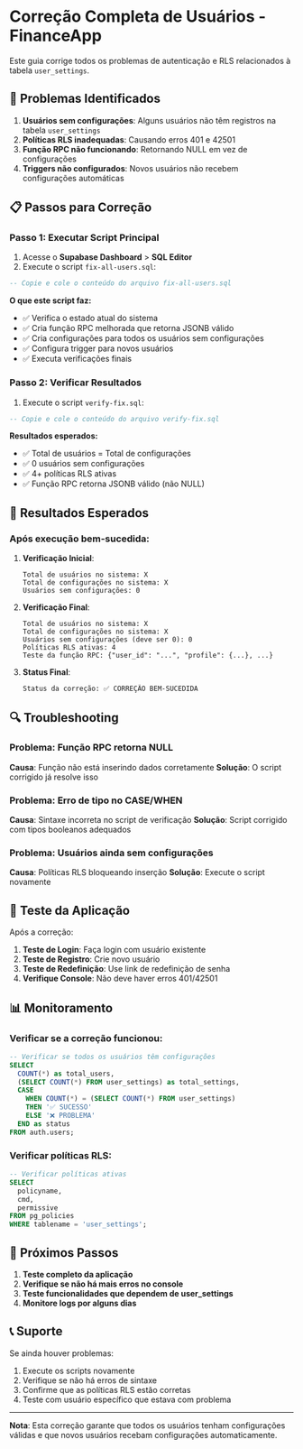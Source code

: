 # Correção Completa de Usuários - FinanceApp

Este guia corrige todos os problemas de autenticação e RLS relacionados à tabela `user_settings`.

## 🔧 Problemas Identificados

1. **Usuários sem configurações**: Alguns usuários não têm registros na tabela `user_settings`
2. **Políticas RLS inadequadas**: Causando erros 401 e 42501
3. **Função RPC não funcionando**: Retornando NULL em vez de configurações
4. **Triggers não configurados**: Novos usuários não recebem configurações automáticas

## 📋 Passos para Correção

### Passo 1: Executar Script Principal

1. Acesse o **Supabase Dashboard** > **SQL Editor**
2. Execute o script `fix-all-users.sql`:

```sql
-- Copie e cole o conteúdo do arquivo fix-all-users.sql
```

**O que este script faz:**
- ✅ Verifica o estado atual do sistema
- ✅ Cria função RPC melhorada que retorna JSONB válido
- ✅ Cria configurações para todos os usuários sem configurações
- ✅ Configura trigger para novos usuários
- ✅ Executa verificações finais

### Passo 2: Verificar Resultados

1. Execute o script `verify-fix.sql`:

```sql
-- Copie e cole o conteúdo do arquivo verify-fix.sql
```

**Resultados esperados:**
- ✅ Total de usuários = Total de configurações
- ✅ 0 usuários sem configurações
- ✅ 4+ políticas RLS ativas
- ✅ Função RPC retorna JSONB válido (não NULL)

## 🎯 Resultados Esperados

### Após execução bem-sucedida:

1. **Verificação Inicial**:
   ```
   Total de usuários no sistema: X
   Total de configurações no sistema: X
   Usuários sem configurações: 0
   ```

2. **Verificação Final**:
   ```
   Total de usuários no sistema: X
   Total de configurações no sistema: X
   Usuários sem configurações (deve ser 0): 0
   Políticas RLS ativas: 4
   Teste da função RPC: {"user_id": "...", "profile": {...}, ...}
   ```

3. **Status Final**:
   ```
   Status da correção: ✅ CORREÇÃO BEM-SUCEDIDA
   ```

## 🔍 Troubleshooting

### Problema: Função RPC retorna NULL

**Causa**: Função não está inserindo dados corretamente
**Solução**: O script corrigido já resolve isso

### Problema: Erro de tipo no CASE/WHEN

**Causa**: Sintaxe incorreta no script de verificação
**Solução**: Script corrigido com tipos booleanos adequados

### Problema: Usuários ainda sem configurações

**Causa**: Políticas RLS bloqueando inserção
**Solução**: Execute o script novamente

## 🧪 Teste da Aplicação

Após a correção:

1. **Teste de Login**: Faça login com usuário existente
2. **Teste de Registro**: Crie novo usuário
3. **Teste de Redefinição**: Use link de redefinição de senha
4. **Verifique Console**: Não deve haver erros 401/42501

## 📊 Monitoramento

### Verificar se a correção funcionou:

```sql
-- Verificar se todos os usuários têm configurações
SELECT 
  COUNT(*) as total_users,
  (SELECT COUNT(*) FROM user_settings) as total_settings,
  CASE 
    WHEN COUNT(*) = (SELECT COUNT(*) FROM user_settings) 
    THEN '✅ SUCESSO' 
    ELSE '❌ PROBLEMA' 
  END as status
FROM auth.users;
```

### Verificar políticas RLS:

```sql
-- Verificar políticas ativas
SELECT 
  policyname,
  cmd,
  permissive
FROM pg_policies 
WHERE tablename = 'user_settings';
```

## 🚀 Próximos Passos

1. **Teste completo da aplicação**
2. **Verifique se não há mais erros no console**
3. **Teste funcionalidades que dependem de user_settings**
4. **Monitore logs por alguns dias**

## 📞 Suporte

Se ainda houver problemas:

1. Execute os scripts novamente
2. Verifique se não há erros de sintaxe
3. Confirme que as políticas RLS estão corretas
4. Teste com usuário específico que estava com problema

---

**Nota**: Esta correção garante que todos os usuários tenham configurações válidas e que novos usuários recebam configurações automaticamente. 